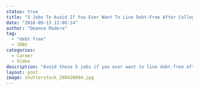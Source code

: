 ```yaml
---
status: true
title: "5 Jobs To Avoid If You Ever Want To Live Debt-Free After College"
date: "2016-09-13 11:08:14"
author: "Deanna Madera"
tag:
  - "debt free"
  - JOBS
categories:
  - Career
  - Video
description: "Avoid these 5 jobs if you ever want to live debt-free after college"
layout: post
image: shutterstock_298420694.jpg
---
```


<div wibbitz="wbtz-static-embed" wibbitz-autoplay="true" wibbitz-clip-id="b1f95682b4f604c16aceb8eebb65dc3d4" wibbitz-next="auto"></div><script>(function(d, s, id) {
	if (d.getElementById(id)) return;
	var js = d.createElement(s); js.id = id;
	js.src = '//cdn4.wibbitz.com/static.js';
	d.getElementsByTagName('body')[0].appendChild(js);
}(document, 'script', 'wibbitz-static-embed'));</script>
